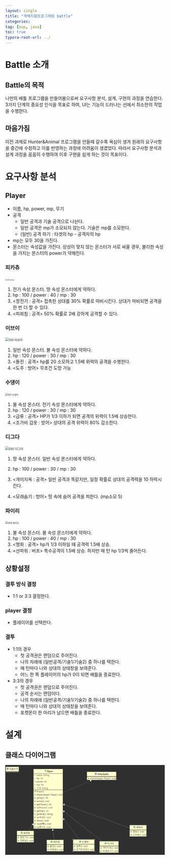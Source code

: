 ```yaml
---
layout: single
title: "객체지향프로그래밍 battle"
categories: 
tag: [oop, java]
toc: true
typora-root-url: ../
---
```


# Battle 소개

## Battle의 목적

나만의 배틀 프로그램을 만들어봄으로써 요구사항 분석, 설계, 구현의 과정을 연습한다. 3가지 단계의 중요성 인식을 목표로 하여, UI는 기능이 드러나는 선에서 최소한의 작업을 수행한다.



## 마음가짐

이전 과제로 Hunter&Animal 프로그램을 만들때 갈수록 욕심이 생겨 원래의 요구사항을 중간에 수정하고 이를 반영하는 과정에 어려움이 생겼었다. 따라서 요구사항 분석과 설계 과정을 꼼꼼히 수행하여 이후 구현을 쉽게 하는 것이 목표이다.



# 요구사항 분석

## Player

- 이름, hp, power, mp, 무기
- 공격
  - 일반 공격과 기술 공격으로 나뉜다.
  - 일반 공격은 mp가 소모되지 않는다. 기술은 mp를 소모한다.
  - (일반) 공격 하기 : 타겟의 hp - 공격자의 hp
- mp는 모두 30을 가진다.
- 몬스터는 속성값을 가진다. 상성이 맞지 않는 몬스터가 서로 싸울 경우, 불리한 속성을 가지는 몬스터의 power가 약해진다.



### 피카츄

<img src="https://i.namu.wiki/i/5EG5bcAVn87M6SB0MDncqGzjGMSrR1NxRKp4_1njrg6uLx-fwt8LvjP-ikOkUXCy4rb1LmwklXNq8hAlTsdEn7dPKdKm_tw0iARzVOez8vzXdKOdiPNw5pz5_Fjrl6BuUD4IZ3hXY1pIxTwKnhERNA.webp" alt="025 피카츄" style="zoom:33%;" />

1. 전기 속성 몬스터. 땅 속성 몬스터에게 약하다.
2. hp : 100 / power : 40 / mp : 30
3. <정전기 : 공격> 접촉한 상대를 30% 확률로 마비시킨다. 상대가 마비되면 공격을 한 번 더 할 수 있다.
4. <피뢰침 : 공격> 50% 확률로 2배 강하게 공격할 수 있다.



### 이브이

<img src="https://i.namu.wiki/i/TTaLf--Gq9-eyV1lpI_wqQXoSxl8riDD_KMaxroAft9yN1qXCa-NqWXj4tOY1qm_U0qEALYpJ3xklzyXWWcnF__Dk8XtluaCDdwhepQrx5ThrLjBQtSQKURKFz7d8YKsKOejQsWi7J6TlPxckLQpKg.webp" alt="133 이브이" style="zoom: 67%;" />

1. 일반 속성 몬스터. 불 속성 몬스터에 약하다.
2. hp : 120 / power : 30 / mp : 30
3. <돌진 : 공격> hp를 20 소모하고 1.5배 위력의 공격을 수행한다.
4. <도주 : 방어> 무조건 도망 가능



### 수댕이 

<img src="https://i.namu.wiki/i/24ojtW6AssHDlLyjvyr6WAufMa8kTpbPTNCUDD8haXzzkm4AK_RQJt9gmox6Cjsoh2F-DqdxCvAfeshy1hvjjH0DdTQ6RUk3K3QdevtoAbwK0SUDS6-zD0QridJee_emDDskSARdC2RbBCoo0Kd2Lg.webp" alt="501 수댕이" style="zoom: 50%;" />

1. 물 속성 몬스터. 전기 속성 몬스터에게 약하다.
2. hp : 120 / power : 30 / mp : 30
3. <급류 : 공격> HP가 1/3 이하가 되면 공격의 위력이 1.5배 상승한다.
4. <조가비 갑옷 : 방어> 상대의 공격 위력이 80% 감소한다.



### 디그다

<img src="https://i.namu.wiki/i/b2RO_3M_IosWOQY0kTW9QIrpxvvZcYKjnXgaSbmi0MD_VfLJG1pDfjXaJqRQPkTlX2LMF8f17QsSuWpv82_H_N4UKnF3gZrJKBwaZimxklFrjgk9VomYRge6bifNW8LbYsR6O89UHtRziEPri73Jtw.webp" alt="050 디그다" style="zoom:67%;" />

1. 땅 속성 몬스터. 일반 속성 몬스터에게 약하다.

2. hp : 100 / power : 30 / mp : 30

3. <개미지옥 : 공격> 일반 공격과 똑같지만, 일정 확률로 상대의 공격력을 10 하락시킨다.

4. <모래숨기 : 방어> 땅 속에 숨어 공격을 피한다. (mp소모 5)

   

### 파이리

<img src="https://i.namu.wiki/i/KxEOBevADw8vCgVtfuLESHpdaqEco6xG630Qzndjuba46wgnHKCE4pogtQlV0dXymoCwa5nmSG2-Z1khPaQpfolAuxDctfeSdVv0dioUD6Yzayioqck0d92v0GwX0lz2Vuj0IzHlnp4_rWId_faT-g.webp" alt="004 파이리" style="zoom:50%;" />

1. 불 속성 몬스터. 물 속성 몬스터에게 약하다.
2. hp : 100 / power : 40 / mp : 30
3. <맹화 : 공격> hp가 1/3 이하일 때 공격력 1.5배 상승.
4. <선파워 : 버프> 특수공격이 1.5배 상승. 하지만 매 턴 hp 1/3씩 줄어든다.



## 상황설정 

### 결투 방식 결정

- 1:1 or 3:3 결정한다.

### player 결정

- 플레이어를 선택한다.

### 결투

- 1:1의 경우
  - 첫 공격권은 랜덤으로 주어진다. 
  - 나의 차례에 (일반공격/기술1/기술2) 중 하나를 택한다.
  - 매 턴마다 나와 상대의 상태창을 보여준다. 
  - 어느 한 쪽 플레이어의 hp가 0이 되면 배틀을 종료한다.
- 3:3의 경우
  - 첫 공격권은 랜덤으로 주어진다. 
  - 공격 순서는 랜덤이다.
  - 나의 차례에 (일반공격/기술1/기술2) 중 하나를 택한다.
  - 매 턴마다 나와 상대의 상태창을 보여준다. 
  - 포켓몬이 한 마리가 남으면 배틀을 종료한다.



# 설계

## 클래스 다이어그램

![image-20240531191131050](/images/2024-05-26-객지프-battle-assignment/image-20240531191131050.png)